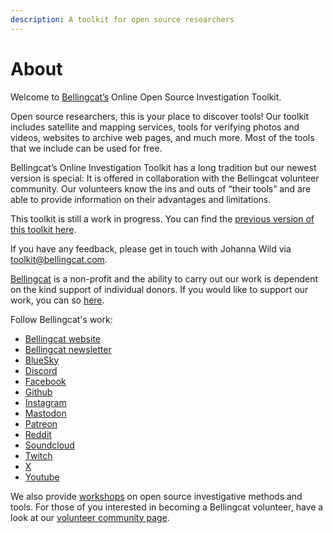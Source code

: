 ```yaml
---
description: A toolkit for open source researchers
---
```


# About

Welcome to [Bellingcat’s](https://www.bellingcat.com/) Online Open Source Investigation Toolkit.

Open source researchers, this is your place to discover tools! Our toolkit includes satellite and mapping services, tools for verifying photos and videos, websites to archive web pages, and much more. Most of the tools that we include can be used for free.

Bellingcat’s Online Investigation Toolkit has a long tradition but our newest version is special: It is offered in collaboration with the Bellingcat volunteer community. Our volunteers know the ins and outs of “their tools” and are able to provide information on their advantages and limitations.&#x20;

This toolkit is still a work in progress. You can find the [previous version of this toolkit here](https://bit.ly/bcattools).

If you have any feedback, please get in touch with Johanna Wild via [toolkit@bellingcat.com](mailto:toolkit@bellingcat.com).

[Bellingcat](https://www.bellingcat.com/) is a non-profit and the ability to carry out our work is dependent on the kind support of individual donors. If you would like to support our work, you can so [here](https://www.bellingcat.com/donate/).

Follow Bellingcat's work:

* [Bellingcat website](https://www.bellingcat.com/)
* [Bellingcat newsletter](https://bellingcat.us14.list-manage.com/subscribe/post?u=c435f53a5568f7951404c8a38\&id=4be345b082)
* [BlueSky](https://bsky.app/profile/bellingcat.com)
* [Discord](https://discord.com/invite/bellingcat)
* [Facebook](https://www.facebook.com/bellingcat)
* [Github](https://github.com/bellingcat)
* [Instagram](https://www.instagram.com/bellingcatofficial/)
* [Mastodon](https://mstdn.social/@Bellingcat)
* [Patreon](https://www.patreon.com/bellingcat)
* [Reddit](https://www.reddit.com/r/bellingcat/)
* [Soundcloud](https://soundcloud.com/bellingcat)
* [Twitch](https://www.twitch.tv/bellingcat\_live)
* [X](categories/social-media/youtube.md)
* [Youtube](https://www.youtube.com/@bellingcatofficial/videos)

We also provide [workshops](https://www.bellingcat.com/workshops/) on open source investigative methods and tools. For those of you interested in becoming a Bellingcat volunteer, have a look at our [volunteer community page](https://sites.google.com/bellingcat.com/bellingcat-volunteer-community/home).
